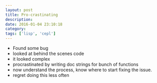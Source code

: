 ```yaml
---
layout: post
title: Pro-crastinating
description:
date: 2016-01-04 23:10:18
category:
tags: ['lisp', 'cepl']
---
```

- Found some bug
- looked at behind the scenes code
- it looked complex
- procrastinated by writing doc strings for bunch of functions
- now understand the process, know where to start fixing the issue.
- regret doing this less often
